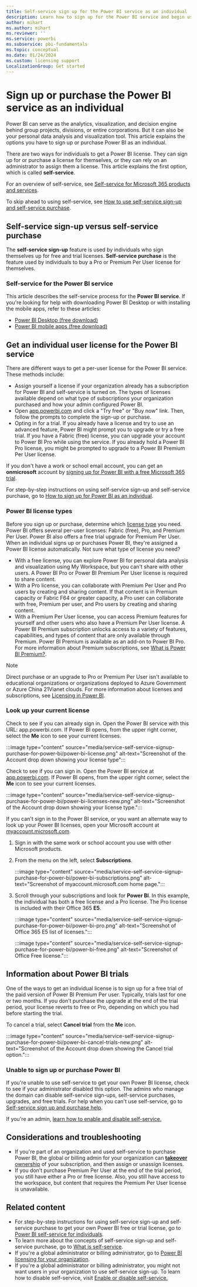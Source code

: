 ```yaml
---
title: Self-service sign up for the Power BI service as an individual
description: Learn how to sign up for the Power BI service and begin using it for your data analysis and visualization needs.
author: mihart
ms.author: mihart
ms.reviewer: ''
ms.service: powerbi
ms.subservice: pbi-fundamentals
ms.topic: conceptual
ms.date: 01/24/2024
ms.custom: licensing support
LocalizationGroup: Get started
---
```


# Sign up or purchase the Power BI service as an individual

Power BI can serve as the analytics, visualization, and decision engine behind group projects, divisions, or entire corporations. But it can also be your personal data analysis and visualization tool. This article explains the options you have to sign up or purchase Power BI as an individual.

There are two ways for individuals to get a Power BI license. They can sign up for or purchase a license for themselves, or they can rely on an administrator to assign them a license. This article explains the first option, which is called **self-service**.

For an overview of self-service, see [Self-service for Microsoft 365 products and services](/microsoft-365/commerce/subscriptions/manage-self-service-purchases-admins).

To skip ahead to using self-service, see [How to use self-service sign-up and self-service purchase](service-self-service-signup-for-power-bi.md).

## Self-service sign-up versus self-service purchase

The **self-service sign-up** feature is used by individuals who sign themselves up for free and trial licenses. **Self-service purchase** is the feature used by individuals to buy a Pro or Premium Per User license for themselves.

### Self-service for the Power BI service

This article describes the self-service process for the **Power BI service**. If you're looking for help with downloading Power BI Desktop or with installing the mobile apps, refer to these articles:

- [Power BI Desktop (free download)](desktop-get-the-desktop.md)
- [Power BI mobile apps (free download)](../consumer/mobile/mobile-apps-for-mobile-devices.md)

## Get an individual user license for the Power BI service

There are different ways to get a per-user license for the Power BI service. These methods include:

- Assign yourself a license if your organization already has a subscription for Power BI and self-service is turned on. The types of licenses available depend on what type of subscriptions your organization purchased and how your admin configured Power BI.
- Open [app.powerbi.com](https://app.powerbi.com) and click a "Try free" or "Buy now" link. Then, follow the prompts to complete the sign-up or purchase.
- Opting in for a trial. If you already have a license and try to use an advanced feature, Power BI might prompt you to upgrade or try a free trial. If you have a Fabric (free) license, you can upgrade your account to Power BI Pro while using the service. If you already hold a Power BI Pro license, you might be prompted to upgrade to a Power BI Premium Per User license.

If you don't have a work or school email account, you can get an **onmicrosoft** account by [signing up for Power BI with a free Microsoft 365 trial](../enterprise/service-admin-signing-up-for-power-bi-with-a-new-office-365-trial.md).

For step-by-step instructions on using self-service sign-up and self-service purchase, go to [How to sign up for Power BI as an individual](service-self-service-signup-for-power-bi.md).

### Power BI license types

Before you sign up or purchase, determine which [license type](../enterprise/service-admin-licensing-organization.md) you need. Power BI offers several per-user licenses: Fabric (free), Pro, and Premium Per User. Power BI also offers a free trial upgrade for Premium Per User. When an individual signs up or purchases Power BI, they're assigned a Power BI license automatically. Not sure what type of license you need?

- With a free license, you can explore Power BI for personal data analysis and visualization using My Workspace, but you can't share with other users. A Power BI Pro or Power BI Premium Per User license is required to share content.
- With a Pro license, you can collaborate with Premium Per User and Pro users by creating and sharing content. If that content is in Premium capacity or Fabric F64 or greater capacity, a Pro user can collaborate with free, Premium per user, and Pro users by creating and sharing content.
- With a Premium Per User license, you can access Premium features for yourself and other users who also have a Premium Per User license. A Power BI Premium subscription unlocks access to a variety of features, capabilities, and types of content that are only available through Premium. Power BI Premium is available as an add-on to Power BI Pro.
 For more information about Premium subscriptions, see [What is Power BI Premium?](../enterprise/service-premium-gen2-what-is.md).

> [!NOTE]
> Direct purchase or an upgrade to Pro or Premium Per User isn't available to educational organizations or organizations deployed to Azure Government or Azure China 21Vianet clouds.
For more information about licenses and subscriptions, see [Licensing in Power BI](../enterprise/service-admin-licensing-organization.md).

### Look up your current license

Check to see if you can already sign in. Open the Power BI service with this URL: app.powerbi.com. If Power BI opens, from the upper right corner, select the **Me** icon to see your current licenses. 
 
:::image type="content" source="media/service-self-service-signup-purchase-for-power-bi/power-bi-license.png" alt-text="Screenshot of the Account drop down showing your license type":::

Check to see if you can sign in. Open the Power BI service at [app.powerbi.com](https://app.powerbi.com). If Power BI opens, from the upper right corner, select the **Me** icon to see your current licenses.

:::image type="content" source="media/service-self-service-signup-purchase-for-power-bi/power-bi-licenses-new.png" alt-text="Screenshot of the Account drop down showing your license type.":::

If you can't sign in to the Power BI service, or you want an alternate way to look up your Power BI licenses, open your Microsoft account at [myaccount.microsoft.com](https://myaccount.microsoft.com).

1. Sign in with the same work or school account you use with other Microsoft products.

2. From the menu on the left, select **Subscriptions**.

    :::image type="content" source="media/service-self-service-signup-purchase-for-power-bi/power-bi-subscriptions.png" alt-text="Screenshot of myaccount.microsoft.com home page.":::

3. Scroll through your subscriptions and look for **Power BI**. In this example, the individual has both a free license and a Pro license. The Pro license is included with their Office 365 **E5**.

    :::image type="content" source="media/service-self-service-signup-purchase-for-power-bi/power-bi-pro.png" alt-text="Screenshot of Office 365 E5 list of licenses.":::

    :::image type="content" source="media/service-self-service-signup-purchase-for-power-bi/power-bi-free.png" alt-text="Screenshot of Office Free license.":::

## Information about Power BI trials

One of the ways to get an individual license is to sign up for a free trial of the paid version of Power BI Premium Per user. Typically, trials last for one or two months. If you don’t purchase the upgrade at the end of the trial period, your license reverts to free or Pro, depending on which you had before starting the trial.

To cancel a trial, select **Cancel trial** from the **Me** icon.

:::image type="content" source="media/service-self-service-signup-purchase-for-power-bi/power-bi-cancel-trials-new.png" alt-text="Screenshot of the Account drop down showing the Cancel trial option.":::

### Unable to sign up or purchase Power BI

If you're unable to use self-service to get your own Power BI license, check to see if your administrator disabled this option. The admins who manage the domain can disable self-service sign-ups, self-service purchases, upgrades, and free trials. For help when you can't use self-service, go to [Self-service sign up and purchase help](service-self-service-sign-up-help.md).

If you're an admin, [learn how to enable and disable self-service.](../enterprise/service-admin-disable-self-service.md)

## Considerations and troubleshooting

- If you're part of an organization and used self-service to purchase Power BI, the global or billing admin for your organization can [**takeover** ownership](/azure/active-directory/enterprise-users/domains-admin-takeover) of your subscription, and then assign or unassign licenses.
- If you don’t purchase Premium Per User at the end of the trial period, you still have either a Pro or free license. Also, you still have access to the workspace, but content that requires the Premium Per User license is unavailable.

## Related content

- For step-by-step instructions for using self-service sign-up and self-service purchase to get your own Power BI free or trial license, go to [Power BI self-service for individuals](service-self-service-signup-for-power-bi.md).
- To learn more about the concepts of self-service sign-up and self-service purchase, go to [What is self-service](/microsoft-365/admin/misc/self-service-sign-up).
- If you're a global administrator or billing administrator, go to [Power BI licensing for your organization](../enterprise/service-admin-licensing-organization.md).
- If you're a global administrator or billing administrator, you might not want users in your organization to use self-service sign-up. To learn how to disable self-service, visit [Enable or disable self-service.](../enterprise/service-admin-disable-self-service.md)
